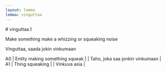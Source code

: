 ```yaml
---
layout: lemma
lemma: vinguttaa
---
```


<div class="sense">
# <span class="sensename">vinguttaa.1</span>

<span class="description">Make something make a whizzing or squeaking noise</span>

<span class="description">Vinguttaa, saada jokin vinkumaan</span>

A0 | Entity making something squeak |   | Taho, joka saa jonkin vinkumaan |  
A1 | Thing squeaking |   | Vinkuva asia |  

</div>

